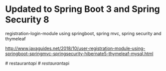 # Updated to Spring Boot 3 and Spring Security 8
registration-login-module using springboot, spring mvc, spring security and thymeleaf

http://www.javaguides.net/2018/10/user-registration-module-using-springboot-springmvc-springsecurity-hibernate5-thymeleaf-mysql.html

#   r e s t a u r a n t _ a p i  
 #   r e s t a u r a n t _ a p i  
 